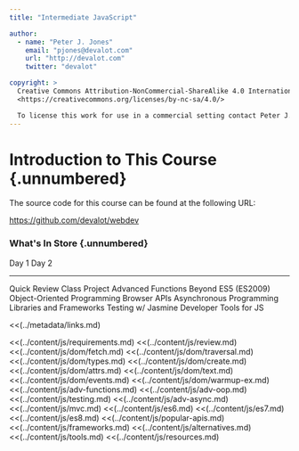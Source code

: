 ```yaml
---
title: "Intermediate JavaScript"

author:
  - name: "Peter J. Jones"
    email: "pjones@devalot.com"
    url: "http://devalot.com"
    twitter: "devalot"

copyright: >
  Creative Commons Attribution-NonCommercial-ShareAlike 4.0 International Public License:
  <https://creativecommons.org/licenses/by-nc-sa/4.0/>

  To license this work for use in a commercial setting contact Peter J. Jones.
---
```


# Introduction to This Course {.unnumbered}

The source code for this course can be found at the following URL:

<https://github.com/devalot/webdev>

### What's In Store  {.unnumbered}

  Day 1                        Day 2
  --------------               --------------
  Quick Review                 Class Project
  Advanced Functions           Beyond ES5 (ES2009)
  Object-Oriented Programming  Browser APIs
  Asynchronous Programming     Libraries and Frameworks
  Testing w/ Jasmine           Developer Tools for JS

<<(../metadata/links.md)

<<(../content/js/requirements.md)
<<(../content/js/review.md)
<<(../content/js/dom/fetch.md)
<<(../content/js/dom/traversal.md)
<<(../content/js/dom/types.md)
<<(../content/js/dom/create.md)
<<(../content/js/dom/attrs.md)
<<(../content/js/dom/text.md)
<<(../content/js/dom/events.md)
<<(../content/js/dom/warmup-ex.md)
<<(../content/js/adv-functions.md)
<<(../content/js/adv-oop.md)
<<(../content/js/testing.md)
<<(../content/js/adv-async.md)
<<(../content/js/mvc.md)
<<(../content/js/es6.md)
<<(../content/js/es7.md)
<<(../content/js/es8.md)
<<(../content/js/popular-apis.md)
<<(../content/js/frameworks.md)
<<(../content/js/alternatives.md)
<<(../content/js/tools.md)
<<(../content/js/resources.md)
